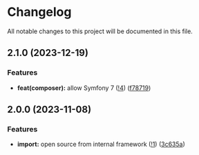 # Changelog

All notable changes to this project will be documented in this file.

## 2.1.0 (2023-12-19)

### Features

* **feat(composer):** allow Symfony 7 ([!4](https://github.com/le-phare/import-bundle/pull/4)) ([f78719](https://github.com/le-phare/import-bundle/commit/f787192f8a04de6cefbd9fd65f8addaecf68d5e5))

## 2.0.0 (2023-11-08)

### Features

* **import:** open source from internal framework ([!1](https://github.com/le-phare/import-bundle/pull/1)) ([3c635a](https://github.com/le-phare/import-bundle/commit/3c635aae84bbc2797710a3f387b7b75cef3667ff))
